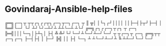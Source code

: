 # Govindaraj-Ansible-help-files
╔═╗┌─┐┬  ┬┬┌┐┌┌┬┐┌─┐┬─┐┌─┐ ┬
║ ╦│ │└┐┌┘││││ ││├─┤├┬┘├─┤ │
╚═╝└─┘ └┘ ┴┘└┘─┴┘┴ ┴┴└─┴ ┴└┘
╔═╗┌┐┌┌─┐┬┌┐ ┬  ┌─┐
╠═╣│││└─┐│├┴┐│  ├┤
╩ ╩┘└┘└─┘┴└─┘┴─┘└─┘
┬ ┬┌─┐┬  ┌─┐  ╔═╗┬┬  ┌─┐┌─┐
├─┤├┤ │  ├─┘  ╠╣ ││  ├┤ └─┐
┴ ┴└─┘┴─┘┴    ╚  ┴┴─┘└─┘└─┘
